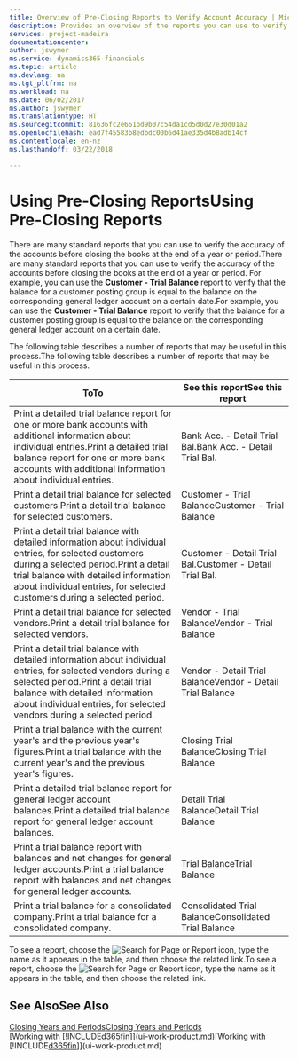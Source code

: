 ```yaml
---
title: Overview of Pre-Closing Reports to Verify Account Accuracy | Microsoft Docs
description: Provides an overview of the reports you can use to verify the accuracy of accounts before closing the books at the end of a year or period.
services: project-madeira
documentationcenter: 
author: jswymer
ms.service: dynamics365-financials
ms.topic: article
ms.devlang: na
ms.tgt_pltfrm: na
ms.workload: na
ms.date: 06/02/2017
ms.author: jswymer
ms.translationtype: HT
ms.sourcegitcommit: 81636fc2e661bd9b07c54da1cd5d0d27e30d01a2
ms.openlocfilehash: ead7f45583b8edbdc00b6d41ae335d4b8adb14cf
ms.contentlocale: en-nz
ms.lasthandoff: 03/22/2018

---
```

# <a name="using-pre-closing-reports"></a><span data-ttu-id="8e4b4-103">Using Pre-Closing Reports</span><span class="sxs-lookup"><span data-stu-id="8e4b4-103">Using Pre-Closing Reports</span></span>
<span data-ttu-id="8e4b4-104">There are many standard reports that you can use to verify the accuracy of the accounts before closing the books at the end of a year or period.</span><span class="sxs-lookup"><span data-stu-id="8e4b4-104">There are many standard reports that you can use to verify the accuracy of the accounts before closing the books at the end of a year or period.</span></span> <span data-ttu-id="8e4b4-105">For example, you can use the **Customer - Trial Balance** report to verify that the balance for a customer posting group is equal to the balance on the corresponding general ledger account on a certain date.</span><span class="sxs-lookup"><span data-stu-id="8e4b4-105">For example, you can use the **Customer - Trial Balance** report to verify that the balance for a customer posting group is equal to the balance on the corresponding general ledger account on a certain date.</span></span>

<span data-ttu-id="8e4b4-106">The following table describes a number of reports that may be useful in this process.</span><span class="sxs-lookup"><span data-stu-id="8e4b4-106">The following table describes a number of reports that may be useful in this process.</span></span>

| <span data-ttu-id="8e4b4-107">To</span><span class="sxs-lookup"><span data-stu-id="8e4b4-107">To</span></span> | <span data-ttu-id="8e4b4-108">See this report</span><span class="sxs-lookup"><span data-stu-id="8e4b4-108">See this report</span></span> |
| --- | --- |
| <span data-ttu-id="8e4b4-109">Print a detailed trial balance report for one or more bank accounts with additional information about individual entries.</span><span class="sxs-lookup"><span data-stu-id="8e4b4-109">Print a detailed trial balance report for one or more bank accounts with additional information about individual entries.</span></span> |<span data-ttu-id="8e4b4-110">Bank Acc. - Detail Trial Bal.</span><span class="sxs-lookup"><span data-stu-id="8e4b4-110">Bank Acc. - Detail Trial Bal.</span></span> |
| <span data-ttu-id="8e4b4-111">Print a detail trial balance for selected customers.</span><span class="sxs-lookup"><span data-stu-id="8e4b4-111">Print a detail trial balance for selected customers.</span></span> |<span data-ttu-id="8e4b4-112">Customer - Trial Balance</span><span class="sxs-lookup"><span data-stu-id="8e4b4-112">Customer - Trial Balance</span></span> |
| <span data-ttu-id="8e4b4-113">Print a detail trial balance with detailed information about individual entries, for selected customers during a selected period.</span><span class="sxs-lookup"><span data-stu-id="8e4b4-113">Print a detail trial balance with detailed information about individual entries, for selected customers during a selected period.</span></span> |<span data-ttu-id="8e4b4-114">Customer - Detail Trial Bal.</span><span class="sxs-lookup"><span data-stu-id="8e4b4-114">Customer - Detail Trial Bal.</span></span> |
| <span data-ttu-id="8e4b4-115">Print a detail trial balance for selected vendors.</span><span class="sxs-lookup"><span data-stu-id="8e4b4-115">Print a detail trial balance for selected vendors.</span></span> |<span data-ttu-id="8e4b4-116">Vendor - Trial Balance</span><span class="sxs-lookup"><span data-stu-id="8e4b4-116">Vendor - Trial Balance</span></span> |
| <span data-ttu-id="8e4b4-117">Print a detail trial balance with detailed information about individual entries, for selected vendors during a selected period.</span><span class="sxs-lookup"><span data-stu-id="8e4b4-117">Print a detail trial balance with detailed information about individual entries, for selected vendors during a selected period.</span></span> |<span data-ttu-id="8e4b4-118">Vendor - Detail Trial Balance</span><span class="sxs-lookup"><span data-stu-id="8e4b4-118">Vendor - Detail Trial Balance</span></span> |
| <span data-ttu-id="8e4b4-119">Print a trial balance with the current year's and the previous year's figures.</span><span class="sxs-lookup"><span data-stu-id="8e4b4-119">Print a trial balance with the current year's and the previous year's figures.</span></span> |<span data-ttu-id="8e4b4-120">Closing Trial Balance</span><span class="sxs-lookup"><span data-stu-id="8e4b4-120">Closing Trial Balance</span></span> |
| <span data-ttu-id="8e4b4-121">Print a detailed trial balance report for general ledger account balances.</span><span class="sxs-lookup"><span data-stu-id="8e4b4-121">Print a detailed trial balance report for general ledger account balances.</span></span> |<span data-ttu-id="8e4b4-122">Detail Trial Balance</span><span class="sxs-lookup"><span data-stu-id="8e4b4-122">Detail Trial Balance</span></span> |
| <span data-ttu-id="8e4b4-123">Print a trial balance report with balances and net changes for general ledger accounts.</span><span class="sxs-lookup"><span data-stu-id="8e4b4-123">Print a trial balance report with balances and net changes for general ledger accounts.</span></span> |<span data-ttu-id="8e4b4-124">Trial Balance</span><span class="sxs-lookup"><span data-stu-id="8e4b4-124">Trial Balance</span></span> |
| <span data-ttu-id="8e4b4-125">Print a trial balance for a consolidated company.</span><span class="sxs-lookup"><span data-stu-id="8e4b4-125">Print a trial balance for a consolidated company.</span></span> |<span data-ttu-id="8e4b4-126">Consolidated Trial Balance</span><span class="sxs-lookup"><span data-stu-id="8e4b4-126">Consolidated Trial Balance</span></span> |

<span data-ttu-id="8e4b4-127">To see a report, choose the ![Search for Page or Report](media/ui-search/search_small.png "Search for Page or Report icon") icon, type the name as it appears in the table, and then choose the related link.</span><span class="sxs-lookup"><span data-stu-id="8e4b4-127">To see a report, choose the ![Search for Page or Report](media/ui-search/search_small.png "Search for Page or Report icon") icon, type the name as it appears in the table, and then choose the related link.</span></span>

## <a name="see-also"></a><span data-ttu-id="8e4b4-128">See Also</span><span class="sxs-lookup"><span data-stu-id="8e4b4-128">See Also</span></span>
[<span data-ttu-id="8e4b4-129">Closing Years and Periods</span><span class="sxs-lookup"><span data-stu-id="8e4b4-129">Closing Years and Periods</span></span>](year-close-years-periods.md)  
<span data-ttu-id="8e4b4-130">[Working with [!INCLUDE[d365fin](includes/d365fin_md.md)]](ui-work-product.md)</span><span class="sxs-lookup"><span data-stu-id="8e4b4-130">[Working with [!INCLUDE[d365fin](includes/d365fin_md.md)]](ui-work-product.md)</span></span>


